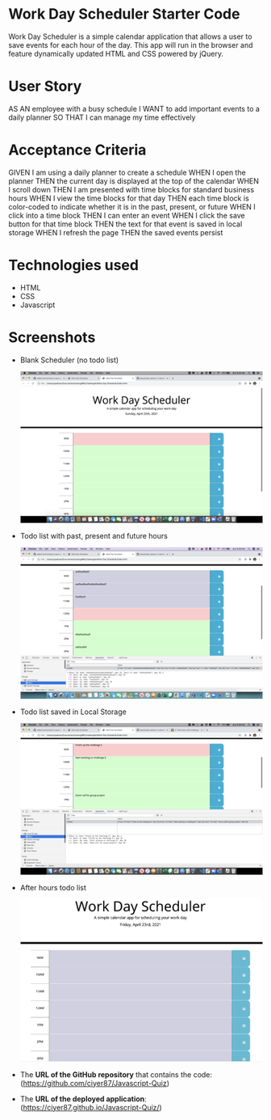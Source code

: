 # Work Day Scheduler Starter Code


Work Day Scheduler is a simple calendar application that allows a user to save events for each hour of the day. This app will run in the browser and feature dynamically updated HTML and CSS powered by jQuery.

# User Story

AS AN employee with a busy schedule
I WANT to add important events to a daily planner
SO THAT I can manage my time effectively

# Acceptance Criteria

GIVEN I am using a daily planner to create a schedule
WHEN I open the planner
THEN the current day is displayed at the top of the calendar
WHEN I scroll down
THEN I am presented with time blocks for standard business hours
WHEN I view the time blocks for that day
THEN each time block is color-coded to indicate whether it is in the past, present, or future
WHEN I click into a time block
THEN I can enter an event
WHEN I click the save button for that time block
THEN the text for that event is saved in local storage
WHEN I refresh the page
THEN the saved events persist

# Technologies used

* HTML
* CSS
* Javascript


# Screenshots

* Blank Scheduler (no todo list)

  ![no todo list](assets/images/no_todo_list.png)
  
* Todo list with past, present and future hours

  ![color varitions](assets/images/todo_color_variation.png)
  
* Todo list saved in Local Storage

  ![local storage](assets/images/local_storage.png)
  
* After hours todo list

  ![after hours](assets/images/past_work_day.png)


*  The **URL of the GitHub repository** that contains the code: (https://github.com/ciyer87/Javascript-Quiz) 
*  The **URL of the deployed application**: (https://ciyer87.github.io/Javascript-Quiz/)
